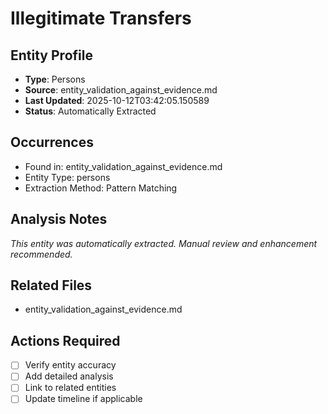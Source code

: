 # Illegitimate Transfers

## Entity Profile
- **Type**: Persons
- **Source**: entity_validation_against_evidence.md
- **Last Updated**: 2025-10-12T03:42:05.150589
- **Status**: Automatically Extracted

## Occurrences
- Found in: entity_validation_against_evidence.md
- Entity Type: persons
- Extraction Method: Pattern Matching

## Analysis Notes
*This entity was automatically extracted. Manual review and enhancement recommended.*

## Related Files
- entity_validation_against_evidence.md

## Actions Required
- [ ] Verify entity accuracy
- [ ] Add detailed analysis
- [ ] Link to related entities
- [ ] Update timeline if applicable
